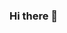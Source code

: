### Hi there 👋

<!--
**thetoad01/thetoad01** is a ✨ _special_ ✨ repository because its `README.md` (this file) appears on your GitHub profile.

Here are some ideas to get you started:

- 🔭 I’m currently working on ... Laravel Stuff
- 🌱 I’m currently learning ... Vue3
- 📫 How to reach me: ... http://test.defoenet.com/
- ⚡ Fun fact: ... I'm trying to relearn how to play Tchaikovsky's Piano Concerto No. 1 in B-flat Minor (which I played back in High School)
-->
